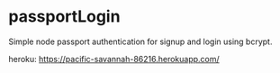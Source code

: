 # passportLogin
Simple node passport authentication for signup and login using bcrypt.

heroku: https://pacific-savannah-86216.herokuapp.com/
